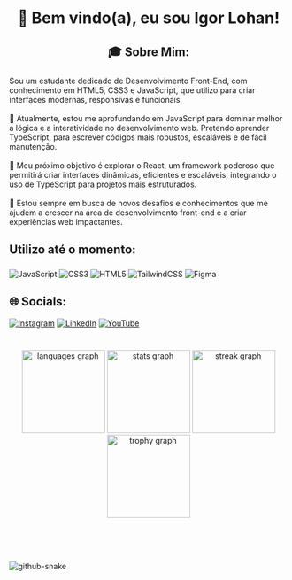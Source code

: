<h1 align="center">👋 Bem vindo(a), eu sou Igor Lohan!</h1>

###

<p align="left"></p>

###

<h2 align="center">🎓 Sobre Mim:</h2>

###

<p align="left">Sou um estudante dedicado de Desenvolvimento Front-End, com conhecimento em HTML5, CSS3 e JavaScript, que utilizo para criar interfaces modernas, responsivas e funcionais.<br><br>📘 Atualmente, estou me aprofundando em JavaScript para dominar melhor a lógica e a interatividade no desenvolvimento web. Pretendo aprender TypeScript, para escrever códigos mais robustos, escaláveis e de fácil manutenção.<br><br>🚀 Meu próximo objetivo é explorar o React, um framework poderoso que permitirá criar interfaces dinâmicas, eficientes e escaláveis, integrando o uso de TypeScript para projetos mais estruturados.<br><br>🌱 Estou sempre em busca de novos desafios e conhecimentos que me ajudem a crescer na área de desenvolvimento front-end e a criar experiências web impactantes.</p>

###

<h2 align="left">Utilizo até o momento:</h2>

###

![JavaScript](https://img.shields.io/badge/javascript-%23323330.svg?style=for-the-badge&logo=javascript&logoColor=%23F7DF1E) ![CSS3](https://img.shields.io/badge/css3-%231572B6.svg?style=for-the-badge&logo=css3&logoColor=white) ![HTML5](https://img.shields.io/badge/html5-%23E34F26.svg?style=for-the-badge&logo=html5&logoColor=white) ![TailwindCSS](https://img.shields.io/badge/tailwindcss-%2338B2AC.svg?style=for-the-badge&logo=tailwind-css&logoColor=white) ![Figma](https://img.shields.io/badge/figma-%23F24E1E.svg?style=for-the-badge&logo=figma&logoColor=white)

###
<h2 align="left">🌐 Socials:</h2>

[![Instagram](https://img.shields.io/badge/Instagram-%23E4405F.svg?logo=Instagram&logoColor=white)](https://instagram.com/igor.lohan) [![LinkedIn](https://img.shields.io/badge/LinkedIn-%230077B5.svg?logo=linkedin&logoColor=white)](https://linkedin.com/in/igorlohan) [![YouTube](https://img.shields.io/badge/YouTube-%23FF0000.svg?logo=YouTube&logoColor=white)](https://youtube.com/@IgorLohan) 

###

<br clear="both">

<div align="center">
  <img src="https://github-readme-stats.vercel.app/api/top-langs?username=IgorLohanX&locale=en&hide_title=false&layout=compact&card_width=320&langs_count=5&theme=dracula&hide_border=false&order=2" height="150" alt="languages graph"  />
  <img src="https://github-readme-stats.vercel.app/api?username=IgorLohanX&hide_title=false&hide_rank=false&show_icons=true&include_all_commits=true&count_private=true&disable_animations=false&theme=dracula&locale=en&hide_border=false&order=1" height="150" alt="stats graph"  />
  <img src="https://streak-stats.demolab.com?user=IgorLohanX&locale=en&mode=daily&theme=dracula&hide_border=false&border_radius=5&order=3" height="150" alt="streak graph"  />
  <img src="https://github-profile-trophy.vercel.app?username=IgorLohanX&theme=dracula&column=-1&row=1&margin-w=8&margin-h=8&no-bg=false&no-frame=false&order=4" height="150" alt="trophy graph"  />
</div>

###

<br clear="both">

<p align="left"></p>

###

<br clear="both">

<picture>
  <source media="(prefers-color-scheme: dark)" srcset="https://raw.githubusercontent.com/tobiasmeyhoefer/tobiasmeyhoefer/output/github-snake-dark.svg" />
  <source media="(prefers-color-scheme: light)" srcset="https://raw.githubusercontent.com/tobiasmeyhoefer/tobiasmeyhoefer/output/github-snake.svg" />
  <img alt="github-snake" src="https://raw.githubusercontent.com/tobiasmeyhoefer/tobiasmeyhoefer/output/github-snake.svg" />
</picture>

###

